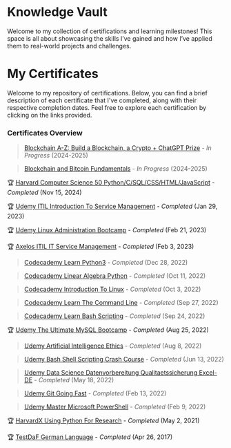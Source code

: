 # Knowledge Vault
Welcome to my collection of certifications and learning milestones! This space is all about showcasing the skills I’ve gained and how I’ve applied them to real-world projects and challenges.

# My Certificates

Welcome to my repository of certifications. Below, you can find a brief description of each certificate that I've completed, along with their respective completion dates. Feel free to explore each certification by clicking on the links provided.

### Certificates Overview
> [Blockchain A-Z: Build a Blockchain, a Crypto + ChatGPT Prize](https://www.udemy.com/course/build-your-blockchain-az/) - *In Progress* (2024-2025)

> [Blockchain and Bitcoin Fundamentals](https://www.udemy.com/course/blockchain-and-bitcoin-fundamentals/) - *In Progress* (2024-2025)

🏆 [Harvard Computer Science 50 Python/C/SQL/CSS/HTML/JavaScript](Certificates/Harvard-ComputerScience50.pdf) - *Completed* (Nov 15, 2024)

🏆 [Udemy ITIL Introduction To Service Management](Certificates/Udemy-ITIL-IntroductionToServiceManagement.pdf) - *Completed* (Jan 29, 2023)

🏆 [Udemy Linux Administration Bootcamp](Certificates/Udemy-LinuxAdministrationBootcamp.pdf) - *Completed* (Feb 21, 2023)

🏆 [Axelos ITIL IT Service Management](Certificates/Axelos-ITIL-ITServiceManagement.pdf) - *Completed* (Feb 3, 2023)

> [Codecademy Learn Python3](Certificates/Codecademy-LearnPython3.pdf) - *Completed* (Dec 28, 2022)

> [Codecademy Linear Algebra Python](Certificates/Codecademy-LinearAlgebraPython.pdf) - *Completed* (Oct 11, 2022)

> [Codecademy Introduction To Linux](Certificates/Codecademy-IntroductionToLinux.pdf) - *Completed* (Oct 3, 2022)

> [Codecademy Learn The Command Line](Certificates/Codecademy-LearnTheCommandLine.pdf) - *Completed* (Sep 27, 2022)

> [Codecademy Learn Bash Scripting](Certificates/Codecademy-LearnBashScripting.pdf) - *Completed* (Sep 24, 2022)
  
🏆 [Udemy The Ultimate MySQL Bootcamp](Certificates/Udemy-TheUltimateMySQLBootcamp.pdf) - *Completed* (Aug 25, 2022)

> [Udemy Artificial Intelligence Ethics](Certificates/Udemy-ArtificialIntelligenceEthics.pdf) - *Completed* (Aug 8, 2022)

> [Udemy Bash Shell Scripting Crash Course](Certificates/Udemy-BashShellScriptingCrashCourse.pdf) - *Completed* (Jun 13, 2022)

> [Udemy Data Science Datenvorbereitung Qualitaetssicherung Excel-DE](Certificates/Udemy-DataScience-DatenvorbereitungQualitaetssicherungExcel-DE.pdf) - *Completed* (May 18, 2022)

> [Udemy Git Going Fast](Certificates/Udemy-GitGoingFast.pdf) - *Completed* (Feb 13, 2022)

> [Udemy Master Microsoft PowerShell](Certificates/Udemy-MasterMicrosoftPowerShell.pdf) - *Completed* (Feb 9, 2022)

🏆 [HarvardX Using Python For Research](Certificates/HarvardX-UsingPythonForResearch.pdf) - *Completed* (May 2, 2021)

🏆 [TestDaF German Language](Certificates/TestDaF-German-Language.pdf) - *Completed* (Apr 26, 2017)





